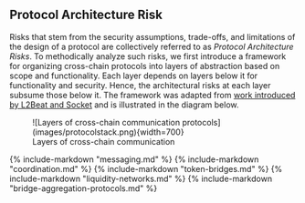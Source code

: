 ## Protocol Architecture Risk
Risks that stem from the security assumptions, trade-offs, and limitations of the design of a protocol are collectively referred to as _Protocol Architecture Risks_. To methodically analyze such risks, we first introduce a framework for organizing cross-chain protocols into layers of abstraction based on scope and functionality. Each layer depends on layers below it for functionality and security. Hence, the architectural risks at each layer subsume those below it. The framework was adapted from [work introduced by L2Beat and Socket](https://gov.l2beat.com/t/l2bridge-risk-framework/31) and is illustrated in the diagram below.

<figure markdown>
  ![Layers of cross-chain communication protocols](images/protocolstack.png){width=700}
  <figcaption>Layers of cross-chain communication</figcaption>
</figure>


{% include-markdown "messaging.md" %}
{% include-markdown "coordination.md" %}
{% include-markdown "token-bridges.md" %}
{% include-markdown "liquidity-networks.md" %}
{% include-markdown "bridge-aggregation-protocols.md" %}
